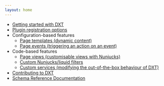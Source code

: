 ```yaml
---
layout: home
---
```


- [Getting started with DXT](./GETTING_STARTED.md)
- [Plugin registration options](./PLUGIN_OPTIONS.md)
- Configuration-based features
  - [Page templates (dynamic content)](./features/configuration-based/PAGE_TEMPLATES.md)
  - [Page events (triggering an action on an event)](./features/configuration-based/PAGE_EVENTS.md)
- Code-based features
  - [Page views (customisable views with Nunjucks)](./features/code-based/PAGE_VIEWS.md)
  - [Custom Nunjucks/liquid filters](./PLUGIN_OPTIONS.md#custom-filters)
  - [Custom services (modifying the out-of-the-box behaviour of DXT)](./features/code-based/CUSTOM_SERVICES.md)
- [Contributing to DXT](./CONTRIBUTING.md)
- [Schema Reference Documentation](./schemas/README.md)
